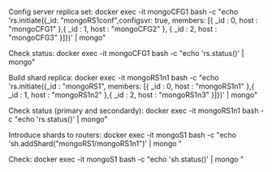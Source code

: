 Config server replica set:
docker exec -it mongoCFG1 bash -c "echo 'rs.initiate({_id: \"mongoRS1conf\",configsvr: true, members: [{ _id : 0, host : \"mongoCFG1\" },{ _id : 1, host : \"mongoCFG2\" }, { _id : 2, host : \"mongoCFG3\" }]})' | mongo"

Check status:
docker exec -it mongoCFG1 bash -c "echo 'rs.status()' | mongo"

Build shard replica:
docker exec -it mongoRS1n1 bash -c "echo 'rs.initiate({_id : \"mongoRS1\", members: [{ _id : 0, host : \"mongoRS1n1\" },{ _id : 1, host : \"mongoRS1n2\" },{ _id : 2, host : \"mongoRS1n3\" }]})' | mongo"

Check status (primary and secondardy):
docker exec -it mongoRS1n1 bash -c "echo 'rs.status()' | mongo"

Introduce shards to routers:
docker exec -it mongoS1 bash -c "echo 'sh.addShard(\"mongoRS1/mongoRS1n1\")' | mongo "

Check:
docker exec -it mongoS1 bash -c "echo 'sh.status()' | mongo "

